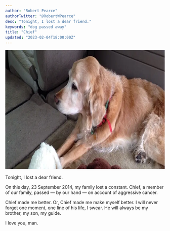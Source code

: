 ```yaml
---
author: "Robert Pearce"
authorTwitter: "@RobertWPearce"
desc: "Tonight, I lost a dear friend."
keywords: "dog passed away"
title: "Chief"
updated: "2023-02-04T18:00:00Z"
---
```


<img
  alt="Old golden retriever lying in the back seat of a car"
  decoding="async"
  height="376"
  src="./images/chief.webp"
  width="800"
/>

Tonight, I lost a dear friend.

On this day, 23 September 2014, my family lost a constant. Chief, a member of
our family, passed &mdash; by our hand &mdash; on account of aggressive cancer.

Chief made me better. Or, Chief made me make myself better.
I will never forget one moment, one line of his life, I swear.
He will always be my brother, my son, my guide.

I love you, man.
